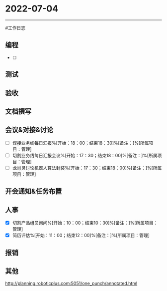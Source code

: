 # 2022-07-04 

---

#工作日志

## 编程
- [ ]  


## 测试



## 验收 



## 文档撰写 



## 会议&对接&讨论

- [ ] 焊接业务线每日汇报%[开始：18：00；结束18：30]%[备注：]%[所属项目：管理]
- [ ] 切割业务线每日汇报会议%[开始：17：30；结束18：00]%[备注：]%[所属项目：管理]
- [ ] 龙肖灵讨论机器人算法封装%[开始：17：30；结束18：00]%[备注：]%[所属项目：管理]

## 开会通知&任务布置



## 人事
- [x] 切割产品组员询问%[开始：10：00；结束10：30]%[备注：]%[所属项目：管理]
- [x] 简历评估%[开始：11：00；结束12：00]%[备注：]%[所属项目：管理]

## 报销



## 其他

http://planning.roboticplus.com:5051/one_punch/annotated.html


